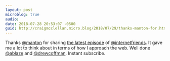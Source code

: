 ```yaml
---
layout: post
microblog: true
audio: 
date: 2018-07-28 20:53:07 -0500
guid: http://craigmcclellan.micro.blog/2018/07/29/thanks-manton-for.html
---
```

Thanks [@manton](https://micro.blog/manton) for sharing [the latest episode](http://www.internetfriends.show/12) of [@internetfriends](https://micro.blog/internetfriends). It gave me a lot to think about in terms of how I approach the web. Well done [@ablaze](https://micro.blog/ablaze) and [@drewcoffman](https://micro.blog/drewcoffman). Instant subscribe.
